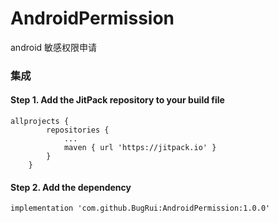 # AndroidPermission
android 敏感权限申请

### 集成
#### Step 1. Add the JitPack repository to your build file
```
allprojects {
		repositories {
			...
			maven { url 'https://jitpack.io' }
		}
	}

```
####  Step 2. Add the dependency
```
implementation 'com.github.BugRui:AndroidPermission:1.0.0'
```
